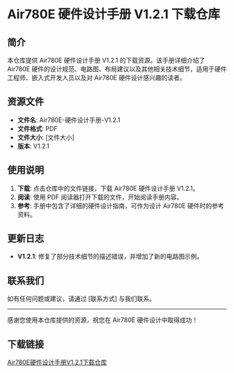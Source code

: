 # Air780E 硬件设计手册 V1.2.1 下载仓库

## 简介

本仓库提供 Air780E 硬件设计手册 V1.2.1 的下载资源。该手册详细介绍了 Air780E 硬件的设计规范、电路图、布局建议以及其他相关技术细节，适用于硬件工程师、嵌入式开发人员以及对 Air780E 硬件设计感兴趣的读者。

## 资源文件

- **文件名**: Air780E-硬件设计手册-V1.2.1
- **文件格式**: PDF
- **文件大小**: [文件大小]
- **版本**: V1.2.1

## 使用说明

1. **下载**: 点击仓库中的文件链接，下载 Air780E 硬件设计手册 V1.2.1。
2. **阅读**: 使用 PDF 阅读器打开下载的文件，开始阅读手册内容。
3. **参考**: 手册中包含了详细的硬件设计指南，可作为设计 Air780E 硬件时的参考资料。

## 更新日志

- **V1.2.1**: 修复了部分技术细节的描述错误，并增加了新的电路图示例。

## 联系我们

如有任何问题或建议，请通过 [联系方式] 与我们联系。

---

感谢您使用本仓库提供的资源，祝您在 Air780E 硬件设计中取得成功！

## 下载链接

[Air780E硬件设计手册V1.2.1下载仓库](https://pan.quark.cn/s/ca7601af5056)